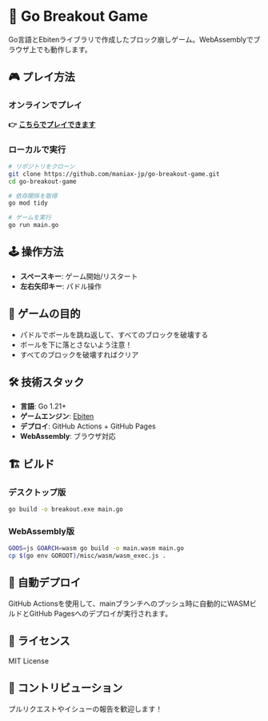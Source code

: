 # 🧱 Go Breakout Game

Go言語とEbitenライブラリで作成したブロック崩しゲーム。WebAssemblyでブラウザ上でも動作します。

## 🎮 プレイ方法

### オンラインでプレイ
**👉 [こちらでプレイできます](https://maniax-jp.github.io/go-breakout-game/)**

### ローカルで実行
```bash
# リポジトリをクローン
git clone https://github.com/maniax-jp/go-breakout-game.git
cd go-breakout-game

# 依存関係を取得
go mod tidy

# ゲームを実行
go run main.go
```

## 🕹️ 操作方法

- **スペースキー**: ゲーム開始/リスタート
- **左右矢印キー**: パドル操作

## 🎯 ゲームの目的

- パドルでボールを跳ね返して、すべてのブロックを破壊する
- ボールを下に落とさないよう注意！
- すべてのブロックを破壊すればクリア

## 🛠️ 技術スタック

- **言語**: Go 1.21+
- **ゲームエンジン**: [Ebiten](https://ebitengine.org/)
- **デプロイ**: GitHub Actions + GitHub Pages
- **WebAssembly**: ブラウザ対応

## 🏗️ ビルド

### デスクトップ版
```bash
go build -o breakout.exe main.go
```

### WebAssembly版
```bash
GOOS=js GOARCH=wasm go build -o main.wasm main.go
cp $(go env GOROOT)/misc/wasm/wasm_exec.js .
```

## 🚀 自動デプロイ

GitHub Actionsを使用して、mainブランチへのプッシュ時に自動的にWASMビルドとGitHub Pagesへのデプロイが実行されます。

## 📝 ライセンス

MIT License

## 🤝 コントリビューション

プルリクエストやイシューの報告を歓迎します！